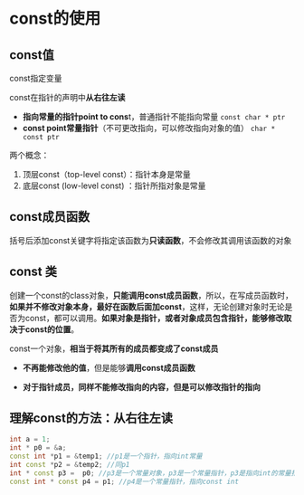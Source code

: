 # const的使用

## const值

const指定变量

const在指针的声明中**从右往左读**

- **指向常量的指针point to cons**t，普通指针不能指向常量
  `const char * ptr`
- **const point常量指针**（不可更改指向，可以修改指向对象的值）
  `char * const ptr`

两个概念：

1. 顶层const（top-level const）：指针本身是常量
2. 底层const (low-level const)  ：指针所指对象是常量

## const成员函数

括号后添加const关键字将指定该函数为**只读函数**，不会修改其调用该函数的对象

## const 类

创建一个const的class对象，**只能调用const成员函数**，所以，在写成员函数时，**如果并不修改对象本身，最好在函数后面加const**，这样，无论创建对象时无论是否为const，都可以调用。**如果对象是指针，或者对象成员包含指针，能够修改取决于const的位置**。

const一个对象，**相当于将其所有的成员都变成了const成员**

- **不再能修改他的值**，但是能够**调用const成员函数**

- **对于指针成员，同样不能修改指向的内容，但是可以修改指针的指向**





## 理解const的方法：**从右往左读**

```cpp
int a = 1;
int * p0 = &a;
const int *p1 = &temp1; //p1是一个指针，指向int常量
int const *p2 = &temp2; //同p1
int * const p3 =  p0; //p3是一个常量对象，p3是一个常量指针，p3是指向int的常量指针
const int * const p4 = p1; //p4是一个常量指针，指向const int
```


